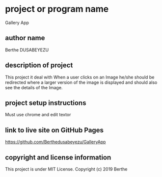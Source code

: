 # project or program name
Gallery App
 
## author name
Berthe DUSABEYEZU

## description of project
This project it deal with When a user clicks on an Image he/she should be redirected where a larger version of the image is displayed and should also see the details of the Image.

## project setup instructions
Must use chrome and edit textor

## link to live site on GitHub Pages
https://github.com/Berthedusabeyezu/GalleryApp

## copyright and license information

This project is under MIT License. Copyright (c) 2019 Berthe     